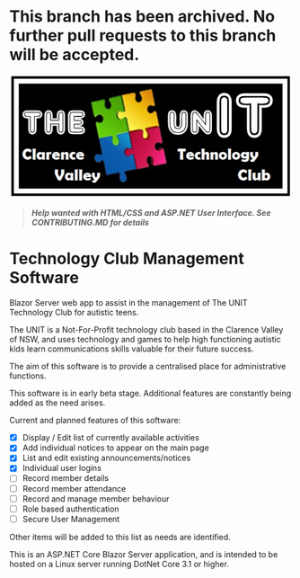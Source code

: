 # <strong>This branch has been archived. No further pull requests to this branch will be accepted.</strong>

![The Unit Clarence Valley](Images/TheUnitLogo.jpg)

>**_Help wanted with HTML/CSS and ASP.NET User Interface. See CONTRIBUTING.MD for details_**

# Technology Club Management Software
Blazor Server web app to assist in the management of The UNIT Technology Club for autistic teens.

The UNIT is a Not-For-Profit technology club based in the Clarence Valley of NSW, and uses technology and games to help high functioning autistic kids learn communications skills valuable for their future success.

The aim of this software is to provide a centralised place for administrative functions.

This software is in early beta stage.  Additional features are constantly being added as the need arises.

Current and planned features of this software:
   - [x] Display / Edit list of currently available activities
   - [x] Add individual notices to appear on the main page
   - [x] List and edit existing announcements/notices
   - [x] Individual user logins
   - [ ] Record member details
   - [ ] Record member attendance
   - [ ] Record and manage member behaviour
   - [ ] Role based authentication
   - [ ] Secure User Management

Other items will be added to this list as needs are identified.

This is an ASP.NET Core Blazor Server application, and is intended to be hosted on a Linux server running DotNet Core 3.1 or higher.




